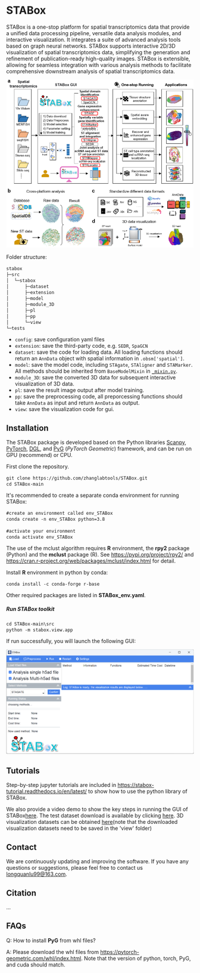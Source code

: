 # STABox

STABox is a one-stop platform for spatial transcriptomics data that provide a unified data processing pipeline, versatile data analysis modules, and interactive visualization. It integrates a suite of advanced analysis tools based on graph neural networks. STABox supports interactive 2D/3D visualization of spatial transcriptomics data, simplifying the generation and refinement of publication-ready high-quality images. STABox is extensible, allowing for seamless integration with various analysis methods to facilitate comprehensive downstream analysis of spatial transcriptomics data. 

![image-20240529151225098](/STABox_overview.png)

Folder structure: 

```
stabox
├─src
│  └─stabox
│      ├─dataset
│      ├─extension
│      ├─model
│      ├─module_3D
│      ├─pl
│      ├─pp
│      └─view
└─tests
```
- `config`: save configuration yaml files
- `extension`: save the third-party code, e.g. `SEDR`, `SpaGCN`
- `dataset`: save the code for loading data. All loading functions should return an `AnnData` object with spatial information in `.obsm['spatial']`.
- `model`: save the model code, including `STAgate`, `STAligner` and `STAMarker`. 
All methods should be inherited from `BaseModelMixin` in [`_mixin.py`](./src/stabox/model/_mixin.py).
- `module_3D`: save the converted 3D data for subsequent interactive visualization of 3D data. 
- `pl`: save the result image output after model training.
- `pp`: save the preprocessing code, all preporcessing functions should take `AnnData` as input and return `AnnData` as output.
- `view`: save the visualization code for gui.

## Installation

The STABox package is developed based on the Python libraries [Scanpy](https://scanpy.readthedocs.io/en/stable/), [PyTorch](https://pytorch.org/), [DGL](https://github.com/dmlc/dgl/), and [PyG](https://github.com/pyg-team/pytorch_geometric) (*PyTorch Geometric*) framework, and can be run on GPU (recommend) or CPU.

First clone the repository. 

```
git clone https://github.com/zhanglabtools/STABox.git
cd STABox-main
```

It's recommended to create a separate conda environment for running STABox:

```
#create an environment called env_STABox
conda create -n env_STABox python=3.8

#activate your environment
conda activate env_STABox
```



The use of the mclust algorithm requires **R** environment, the **rpy2** package (Python) and the **mclust** package (R). See https://pypi.org/project/rpy2/ and https://cran.r-project.org/web/packages/mclust/index.html for detail.

Install **R** environment in python by conda:

```
conda install -c conda-forge r-base
```

Other required packages are listed in **STABox_env.yaml**.



##### Run STABox toolkit

```
cd STABox-main\src
python -m stabox.view.app
```

If run successfully, you will launch the following GUI:

![image-20240529204657589](/STABox_GUI.png)



## Tutorials

Step-by-step jupyter tutorials are included in https://stabox-tutorial.readthedocs.io/en/latest/ to show how to use the python library of STABox.

We also provide a video demo to show the key steps in running the GUI of STABox[here](https://drive.google.com/drive/folders/1Hd5HqJsekoZ_0BBkuDIjolSAhsRAdy6y?usp=drive_link).
The test dataset download is available by clicking [here](https://drive.google.com/drive/folders/1qaULEZ7gpc32A7L9-d-Vgo3_Pxx5ri04?usp=drive_link).
3D visualization datasets can be obtained [here](https://drive.google.com/drive/folders/13L2hB8gIZwI9vq_xyM6SG4CaLi_lNjN6?usp=drive_link)(note that the downloaded visualization datasets need to be saved in the 'view' folder)




## Contact

We are continuously updating and improving the software. If you have any questions or suggestions, please feel free to contact us longquanlu99@163.com. 



## Citation

...

## FAQs

Q: How to install **PyG** from whl files?

A: Please download the whl files from https://pytorch-geometric.com/whl/index.html. Note that the version of python, torch, PyG, and cuda should match. 

